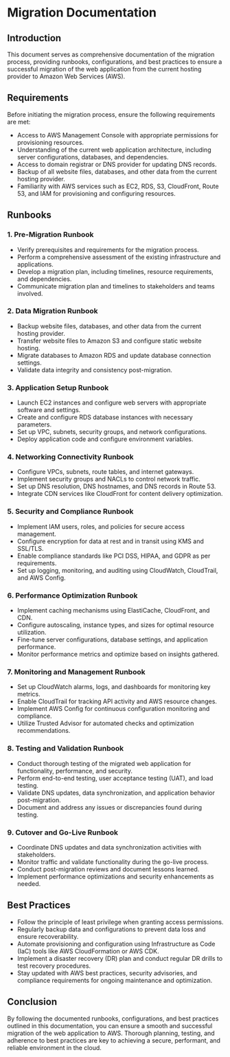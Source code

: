# Migration Documentation

## Introduction
This document serves as comprehensive documentation of the migration process, providing runbooks, configurations, and best practices to ensure a successful migration of the web application from the current hosting provider to Amazon Web Services (AWS).

## Requirements
Before initiating the migration process, ensure the following requirements are met:

- Access to AWS Management Console with appropriate permissions for provisioning resources.
- Understanding of the current web application architecture, including server configurations, databases, and dependencies.
- Access to domain registrar or DNS provider for updating DNS records.
- Backup of all website files, databases, and other data from the current hosting provider.
- Familiarity with AWS services such as EC2, RDS, S3, CloudFront, Route 53, and IAM for provisioning and configuring resources.

## Runbooks

### 1. Pre-Migration Runbook
- Verify prerequisites and requirements for the migration process.
- Perform a comprehensive assessment of the existing infrastructure and applications.
- Develop a migration plan, including timelines, resource requirements, and dependencies.
- Communicate migration plan and timelines to stakeholders and teams involved.

### 2. Data Migration Runbook
- Backup website files, databases, and other data from the current hosting provider.
- Transfer website files to Amazon S3 and configure static website hosting.
- Migrate databases to Amazon RDS and update database connection settings.
- Validate data integrity and consistency post-migration.

### 3. Application Setup Runbook
- Launch EC2 instances and configure web servers with appropriate software and settings.
- Create and configure RDS database instances with necessary parameters.
- Set up VPC, subnets, security groups, and network configurations.
- Deploy application code and configure environment variables.

### 4. Networking Connectivity Runbook
- Configure VPCs, subnets, route tables, and internet gateways.
- Implement security groups and NACLs to control network traffic.
- Set up DNS resolution, DNS hostnames, and DNS records in Route 53.
- Integrate CDN services like CloudFront for content delivery optimization.

### 5. Security and Compliance Runbook
- Implement IAM users, roles, and policies for secure access management.
- Configure encryption for data at rest and in transit using KMS and SSL/TLS.
- Enable compliance standards like PCI DSS, HIPAA, and GDPR as per requirements.
- Set up logging, monitoring, and auditing using CloudWatch, CloudTrail, and AWS Config.

### 6. Performance Optimization Runbook
- Implement caching mechanisms using ElastiCache, CloudFront, and CDN.
- Configure autoscaling, instance types, and sizes for optimal resource utilization.
- Fine-tune server configurations, database settings, and application performance.
- Monitor performance metrics and optimize based on insights gathered.

### 7. Monitoring and Management Runbook
- Set up CloudWatch alarms, logs, and dashboards for monitoring key metrics.
- Enable CloudTrail for tracking API activity and AWS resource changes.
- Implement AWS Config for continuous configuration monitoring and compliance.
- Utilize Trusted Advisor for automated checks and optimization recommendations.

### 8. Testing and Validation Runbook
- Conduct thorough testing of the migrated web application for functionality, performance, and security.
- Perform end-to-end testing, user acceptance testing (UAT), and load testing.
- Validate DNS updates, data synchronization, and application behavior post-migration.
- Document and address any issues or discrepancies found during testing.

### 9. Cutover and Go-Live Runbook
- Coordinate DNS updates and data synchronization activities with stakeholders.
- Monitor traffic and validate functionality during the go-live process.
- Conduct post-migration reviews and document lessons learned.
- Implement performance optimizations and security enhancements as needed.

## Best Practices
- Follow the principle of least privilege when granting access permissions.
- Regularly backup data and configurations to prevent data loss and ensure recoverability.
- Automate provisioning and configuration using Infrastructure as Code (IaC) tools like AWS CloudFormation or AWS CDK.
- Implement a disaster recovery (DR) plan and conduct regular DR drills to test recovery procedures.
- Stay updated with AWS best practices, security advisories, and compliance requirements for ongoing maintenance and optimization.

## Conclusion
By following the documented runbooks, configurations, and best practices outlined in this documentation, you can ensure a smooth and successful migration of the web application to AWS. Thorough planning, testing, and adherence to best practices are key to achieving a secure, performant, and reliable environment in the cloud.
